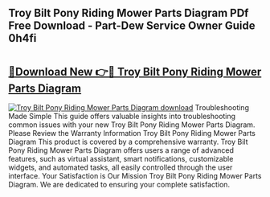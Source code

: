 ## Troy Bilt Pony Riding Mower Parts Diagram PDf Free Download - Part-Dew Service Owner Guide 0h4fi

# <h2><a href="http://dfr74hj.blite.top/?on=Troy+Bilt+Pony+Riding+Mower+Parts+Diagram">🔗Download New 👉🔴 Troy Bilt Pony Riding Mower Parts Diagram</a></h2>

[![Troy Bilt Pony Riding Mower Parts Diagram download](https://i.imgur.com/lujVjoI.png)](http://dfr74hj.blite.top/?on=Troy+Bilt+Pony+Riding+Mower+Parts+Diagram)
Troubleshooting Made Simple This guide offers valuable insights into troubleshooting common issues with your new Troy Bilt Pony Riding Mower Parts Diagram. Please Review the Warranty Information Troy Bilt Pony Riding Mower Parts Diagram This product is covered by a comprehensive warranty. Troy Bilt Pony Riding Mower Parts Diagram offers users a range of advanced features, such as virtual assistant, smart notifications, customizable widgets, and automated tasks, all easily controlled through the user interface. Your Satisfaction is Our Mission Troy Bilt Pony Riding Mower Parts Diagram. We are dedicated to ensuring your complete satisfaction.
